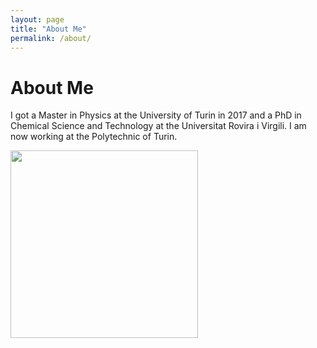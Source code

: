 ```yaml
---
layout: page
title: "About Me"
permalink: /about/
---
```

# About Me

I got a Master in Physics at the University of Turin in 2017 and a PhD in Chemical Science and Technology at the Universitat Rovira i Virgili. I am now working at the Polytechnic of Turin.

<img src="https://github.com/FedeDat/FedeDat.GitHub.io/assets/79327055/daf1ca64-fc9d-4760-8a82-60b6bc418261" width="300">
